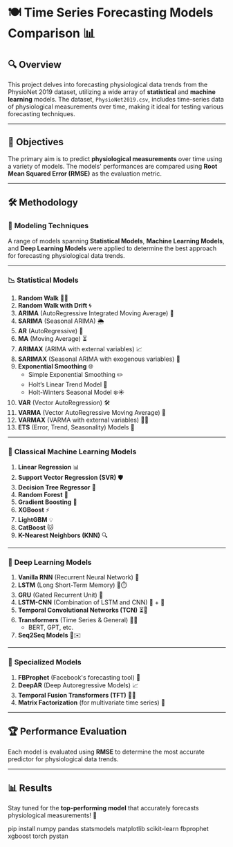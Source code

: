 # 🍽️ **Time Series Forecasting Models Comparison** 📊

## 🔍 **Overview**

This project delves into forecasting physiological data trends from the PhysioNet 2019 dataset, utilizing a wide array of **statistical** and **machine learning** models. The dataset, `PhysioNet2019.csv`, includes time-series data of physiological measurements over time, making it ideal for testing various forecasting techniques.

---

## 🎯 **Objectives**

The primary aim is to predict **physiological measurements** over time using a variety of models. The models' performances are compared using **Root Mean Squared Error (RMSE)** as the evaluation metric.

---

## 🛠️ **Methodology**

### 🧠 **Modeling Techniques**

A range of models spanning **Statistical Models**, **Machine Learning Models**, and **Deep Learning Models** were applied to determine the best approach for forecasting physiological data trends.

---

### 📉 **Statistical Models**

1. **Random Walk** 🚶‍♂️
2. **Random Walk with Drift** 🌀
3. **ARIMA** (AutoRegressive Integrated Moving Average) 🔄
4. **SARIMA** (Seasonal ARIMA) 🌦️
5. **AR** (AutoRegressive) 🔧
6. **MA** (Moving Average) ⏳
7. **ARIMAX** (ARIMA with external variables) 📈
8. **SARIMAX** (Seasonal ARIMA with exogenous variables) 🧩
9. **Exponential Smoothing** 🌐
   - Simple Exponential Smoothing ✏️
   - Holt’s Linear Trend Model 📏
   - Holt-Winters Seasonal Model ❄️☀️
10. **VAR** (Vector AutoRegression) 🛠️
11. **VARMA** (Vector AutoRegressive Moving Average) 🔗
12. **VARMAX** (VARMA with external variables) 🧩🔗
13. **ETS** (Error, Trend, Seasonality) Models 🔀

---

### 🤖 **Classical Machine Learning Models**

1. **Linear Regression** 📊
2. **Support Vector Regression (SVR)** 🛡️
3. **Decision Tree Regressor** 🌳
4. **Random Forest** 🌲
5. **Gradient Boosting** 🚀
6. **XGBoost** ⚡
7. **LightGBM** 💡
8. **CatBoost** 🐱
9. **K-Nearest Neighbors (KNN)** 🔍

---

### 🧬 **Deep Learning Models**

1. **Vanilla RNN** (Recurrent Neural Network) 🔁
2. **LSTM** (Long Short-Term Memory) 🧠⏱️
3. **GRU** (Gated Recurrent Unit) 🚪
4. **LSTM-CNN** (Combination of LSTM and CNN) 🧠 + 📸
5. **Temporal Convolutional Networks (TCN)** ⏳🌊
6. **Transformers** (Time Series & General) 🤖✨
   - BERT, GPT, etc.
7. **Seq2Seq Models** 🔄✉️

---

### 🚀 **Specialized Models**

1. **FBProphet** (Facebook's forecasting tool) 📅
2. **DeepAR** (Deep Autoregressive Models) 📈
3. **Temporal Fusion Transformers (TFT)** 🧬🔄
4. **Matrix Factorization** (for multivariate time series) 🧮

---

## 🏆 **Performance Evaluation**

Each model is evaluated using **RMSE** to determine the most accurate predictor for physiological data trends.

---

## 📊 **Results**

Stay tuned for the **top-performing model** that accurately forecasts physiological measurements! 🌟


pip install numpy pandas statsmodels matplotlib scikit-learn fbprophet xgboost torch pystan 